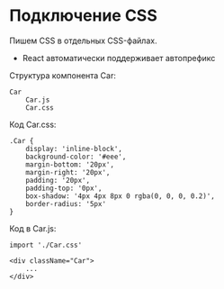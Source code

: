 # Подключение CSS
Пишем CSS в отдельных CSS-файлах.
* React автоматически поддерживает автопрефикс

Структура компонента Car:

    Car
        Car.js
        Car.css

Код Car.css:

    .Car {
        display: 'inline-block',
        background-color: '#eee',
        margin-bottom: '20px',
        margin-right: '20px',
        padding: '20px',
        padding-top: '0px',
        box-shadow: '4px 4px 8px 0 rgba(0, 0, 0, 0.2)',
        border-radius: '5px'
    }

Код в Car.js:

    import './Car.css'
    
    <div className="Car">
        ...
    </div>
